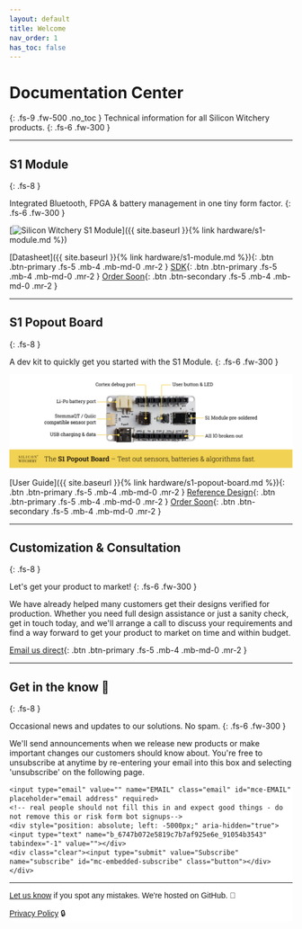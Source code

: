 ```yaml
---
layout: default
title: Welcome
nav_order: 1
has_toc: false
---
```


# Documentation Center
{: .fs-9 .fw-500 .no_toc }
Technical information for all Silicon Witchery products.
{: .fs-6 .fw-300 }

---

## S1 Module
{: .fs-8 }

Integrated Bluetooth, FPGA & battery management in one tiny form factor.
{: .fs-6 .fw-300 }

[![Silicon Witchery S1 Module](/photos/annotated-module.png)]({{ site.baseurl }}{% link hardware/s1-module.md %})

[Datasheet]({{ site.baseurl }}{% link hardware/s1-module.md %}){: .btn .btn-primary .fs-5 .mb-4 .mb-md-0 .mr-2 }
[SDK](https://github.com/siliconwitchery/s1-sdk){: .btn .btn-primary .fs-5 .mb-4 .mb-md-0 .mr-2 }
[Order Soon](#){: .btn .btn-secondary .fs-5 .mb-4 .mb-md-0 .mr-2 }

---

## S1 Popout Board
{: .fs-8 }

A dev kit to quickly get you started with the S1 Module.
{: .fs-6 .fw-300 }

![Silicon Witchery S1 Popout Board](/photos/annotated-devkit.png)

[User Guide]({{ site.baseurl }}{% link hardware/s1-popout-board.md %}){: .btn .btn-primary .fs-5 .mb-4 .mb-md-0 .mr-2 }
[Reference Design](https://github.com/siliconwitchery/s1-popout-board){: .btn .btn-primary .fs-5 .mb-4 .mb-md-0 .mr-2 }
[Order Soon](#){: .btn .btn-secondary .fs-5 .mb-4 .mb-md-0 .mr-2 }

---

## Customization & Consultation
{: .fs-8 }

Let's get your product to market!
{: .fs-6 .fw-300 }

We have already helped many customers get their designs verified for production. Whether you need full design assistance or just a sanity check, get in touch today, and we'll arrange a call to discuss your requirements and find a way forward to get your product to market on time and within budget.

[Email us direct](mailto:info@siliconwitchery.com?subject=Hello!){: .btn .btn-primary .fs-5 .mb-4 .mb-md-0 .mr-2 }

---

## Get in the know 💌
{: .fs-8 }

Occasional news and updates to our solutions. No spam.
{: .fs-6 .fw-300 }

We'll send announcements when we release new products or make important changes our customers should know about. You're free to unsubscribe at anytime by re-entering your email into this box and selecting 'unsubscribe' on the following page.

<!-- Begin Mailchimp Signup Form -->
<link href="//cdn-images.mailchimp.com/embedcode/horizontal-slim-10_7.css" rel="stylesheet" type="text/css">
<style type="text/css">
	#mc_embed_signup{background:#fff; clear:left; font:14px Helvetica,Arial,sans-serif; width:100%;}
	/* Add your own Mailchimp form style overrides in your site stylesheet or in this style block.
	   We recommend moving this block and the preceding CSS link to the HEAD of your HTML file. */
</style>
<div id="mc_embed_signup">
<form action="https://siliconwitchery.us10.list-manage.com/subscribe/post?u=6747b072e5819c7b7af925e6e&amp;id=91054b3543" method="post" id="mc-embedded-subscribe-form" name="mc-embedded-subscribe-form" class="validate" target="_blank" novalidate>
    <div id="mc_embed_signup_scroll">

	<input type="email" value="" name="EMAIL" class="email" id="mce-EMAIL" placeholder="email address" required>
	<!-- real people should not fill this in and expect good things - do not remove this or risk form bot signups-->
	<div style="position: absolute; left: -5000px;" aria-hidden="true"><input type="text" name="b_6747b072e5819c7b7af925e6e_91054b3543" tabindex="-1" value=""></div>
	<div class="clear"><input type="submit" value="Subscribe" name="subscribe" id="mc-embedded-subscribe" class="button"></div>
	</div>
</form>
</div>

<!--End mc_embed_signup-->

---

[Let us know](https://github.com/siliconwitchery/docs/issues) if you spot any mistakes. We're hosted on GitHub. 📝

[Privacy Policy](https://github.com/siliconwitchery/website#privacy-policy) 🔒